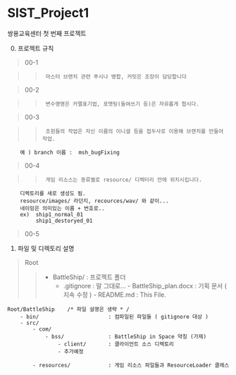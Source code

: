 # SIST_Project1
쌍용교육센터 첫 번째 프로젝트 

00. 프로젝트 규칙

>	00-1

>>		마스터 브랜치 관련 푸시나 병합, 커밋은 조장이 담당합니다

>	00-2

>>		변수명명은 카멜표기법, 포맷팅(들여쓰기 등)은 자유롭게 합시다.

>	00-3

>>		조원들의 작업은 자신 이름의 이니셜 등을 접두사로 이용해 브랜치를 만들어 작업.
		예 ) branch 이름 :  msh_bugFixing 
>	00-4

>>		게임 리소스는 종류별로 resource/ 디렉터리 안에 위치시킵니다. 
		디렉토리를 새로 생성도 됨.
		resource/images/ 라던지, recources/wav/ 와 같이...
		네이밍은 의미있는 이름 + 번호로..
		ex)  ship1_normal_01
		     ship1_destoryed_01 
		     
>	00-5


01. 파일 및 디렉토리 설명

>Root
>>- BattleShip/ 				: 프로젝트 폴더
>>		- .gitignore				: 말 그대로...
		- BattleShip_plan.docx 		: 기획 문서 ( 지속 수정 )
		- README.md 				: This File.

	Root/BattleShip    /* 파일 설명은 생략 * /
		- bin/						: 컴파일된 파일들 ( gitignore 대상 )
		- src/
			- com/	
				- bss/				: BattleShip in Space 약칭 (가제)
					- client/		: 클라이언트 소스 디렉토리
					- 추가예정

			- resources/			: 게임 리소스 파일들과 ResourceLoader 클래스 


